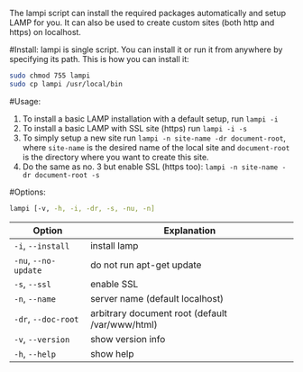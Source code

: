 The lampi script can install the required packages automatically and setup LAMP for you. It can also be used to create custom sites (both http and https) on localhost.

#Install:
lampi is single script. You can install it or run it from anywhere by specifying its path. This is how you can install it:

```sh
sudo chmod 755 lampi
sudo cp lampi /usr/local/bin
```

#Usage:

1. To install a basic LAMP installation with a default setup, run `lampi -i`
2. To install a basic LAMP with SSL site (https) run `lampi -i -s`
3. To simply setup a new site run `lampi -n site-name -dr document-root`, where `site-name` is the desired name of the local site and `document-root` is the directory where you want to create this site.
4. Do the same as no. 3 but enable SSL (https too): `lampi -n site-name -dr document-root -s`

#Options:

```sh
lampi [-v, -h, -i, -dr, -s, -nu, -n]
```

Option | Explanation
------ | -----------
`-i`, `--install` | install lamp
`-nu`, `--no-update` | do not run apt-get update
`-s`, `--ssl` | enable SSL 
`-n`, `--name` | server name (default localhost)
`-dr`, `--doc-root` | arbitrary document root (default /var/www/html)
`-v`, `--version` | show version info
 `-h`, `--help` | show help 

